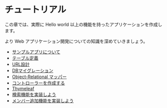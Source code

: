 # チュートリアル

この章では、実際に Hello world 以上の機能を持ったアプリケーションを作成します。

より Web アプリケーション開発についての知識を深めていきましょう。

* [サンプルアプリについて](03-tutorial/sample-application.md)
* [テーブル定義](03-tutorial/database-design.md)
* [URL設計](03-tutorial/url-design.md)
* [DBマイグレーション](03-tutorial/migration.md)
* [Object-Relational マッパー](03-tutorial/orm.md)
* [コントローラーを作成する](modify-controller.md)
* [Thymeleaf](03-tutorial/thymeleaf.md)
* [検索機能を実装しよう](03-tutorial/search-functionality.md)
* [メンバー追加機能を実装しよう](03-tutorial/add-member-functionality.md)
